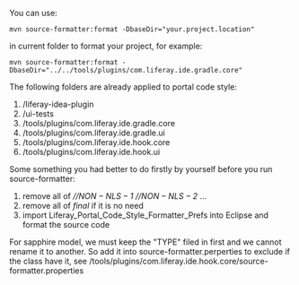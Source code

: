 You can use:

```
mvn source-formatter:format -DbaseDir="your.project.location"
```

in current folder to format your project, for example:

```
mvn source-formatter:format -DbaseDir="../../tools/plugins/com.liferay.ide.gradle.core"
```

The following folders are already applied to portal code style:
1. /liferay-idea-plugin
2. /ui-tests
3. /tools/plugins/com.liferay.ide.gradle.core
4. /tools/plugins/com.liferay.ide.gradle.ui
5. /tools/plugins/com.liferay.ide.hook.core
6. /tools/plugins/com.liferay.ide.hook.ui

Some something you had better to do firstly by yourself before you run source-formatter:
1. remove all of *//$NON-NLS-1$* *//$NON-NLS-2$* ...
2. remove all of *final* if it is no need
3. import Liferay_Portal_Code_Style_Formatter_Prefs into Eclipse and format the source code

For sapphire model, we must keep the "TYPE" filed in first and we cannot rename it to another.
So add it into source-formatter.perperties to exclude if the class have it, see /tools/plugins/com.liferay.ide.hook.core/source-formatter.properties